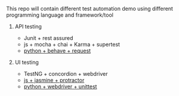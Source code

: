 This repo will contain different test automation demo using different programming language and framework/tool


1. API testing
   * Junit + rest assured
   * js + mocha + chai + Karma + supertest
   * [python + behave + request](https://github.com/DanteYu/Test_Automation_Demo/tree/master/APITesting/python_behave_requests)


2. UI testing
   * TestNG + concordion + webdriver
   * [js + jasmine + protractor](https://github.com/DanteYu/Test_Automation_Demo/tree/master/UITesting/js_jasmine_protractor)
   * [python + webdriver + unittest](https://github.com/DanteYu/Test_Automation_Demo/tree/master/UITesting/python_webdriver_unittest)